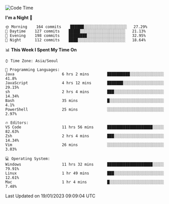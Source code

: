 <!--START_SECTION:waka-->
![Code Time](http://img.shields.io/badge/Code%20Time-1%2C508%20hrs%2034%20mins-blue)

**I'm a Night 🦉** 

```text
🌞 Morning    164 commits    ██████░░░░░░░░░░░░░░░░░░░   27.29% 
🌆 Daytime    127 commits    █████░░░░░░░░░░░░░░░░░░░░   21.13% 
🌃 Evening    198 commits    ████████░░░░░░░░░░░░░░░░░   32.95% 
🌙 Night      112 commits    ████░░░░░░░░░░░░░░░░░░░░░   18.64%

```


📊 **This Week I Spent My Time On** 

```text
⌚︎ Time Zone: Asia/Seoul

💬 Programming Languages: 
Java                     6 hrs 2 mins        ██████████░░░░░░░░░░░░░░░   41.8% 
JavaScript               4 hrs 12 mins       ███████░░░░░░░░░░░░░░░░░░   29.15% 
sh                       2 hrs 4 mins        ███░░░░░░░░░░░░░░░░░░░░░░   14.34% 
Bash                     35 mins             █░░░░░░░░░░░░░░░░░░░░░░░░   4.1% 
PowerShell               25 mins             ░░░░░░░░░░░░░░░░░░░░░░░░░   2.97%

🔥 Editors: 
VS Code                  11 hrs 56 mins      ████████████████████░░░░░   82.63% 
Zsh                      2 hrs 4 mins        ███░░░░░░░░░░░░░░░░░░░░░░   14.34% 
Vim                      26 mins             ░░░░░░░░░░░░░░░░░░░░░░░░░   3.03%

💻 Operating System: 
Windows                  11 hrs 32 mins      ████████████████████░░░░░   79.91% 
Linux                    1 hr 49 mins        ███░░░░░░░░░░░░░░░░░░░░░░   12.61% 
Mac                      1 hr 4 mins         █░░░░░░░░░░░░░░░░░░░░░░░░   7.48%

```


 Last Updated on 19/01/2023 09:09:04 UTC
<!--END_SECTION:waka-->
